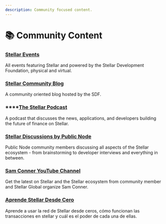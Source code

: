 ```yaml
---
description: Community focused content.
---
```


# 📚 Community Content

### [Stellar Events](https://www.stellar.org/events)

All events featuring Stellar and powered by the Stellar Development Foundation, physical and virtual. 

### [Stellar Community Blog](https://medium.com/stellar-community)

A community oriented blog hosted by the SDF. 

### \*\*\*\*[**The Stellar Podcast**](https://stellar-community-podcast.simplecast.com/) 

A podcast that discusses the news, applications, and developers building the future of finance on Stellar.

### [**Stellar Discussions by Public Node**](https://podcast.publicnode.org/) 

Public Node community members discussing all aspects of the Stellar ecosystem - from brainstorming to developer interviews and everything in between.

### [Sam Conner YouTube Channel](https://www.youtube.com/channel/UCivTRbD3AO93Rv6sLQeViFQ/featured) 

Get the latest on Stellar and the Stellar ecosystem from community member and Stellar Global organize Sam Conner. 

### [Aprende Stellar Desde Cero](https://www.youtube.com/playlist?list=PL3ac_bJMBVx4U1Z763aXd69MdG_guSzD8)

Aprende a usar la red de Stellar desde ceros, cómo funcionan las transacciones en stellar y cuál es el poder de cada una de ellas. 



